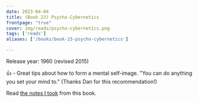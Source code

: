 ```yaml
---
date: 2023-04-04
title: (Book 23) Psycho-Cybernetics
frontpage: "true"
cover: img/reads/psycho-cybernetics.png
tags: ['reads']
aliases: ['/books/book-23-psycho-cybernetics']

---
```


Release year: 1960 (revised 2015)

👍 - Great tips about how to form a mental self-image. "You can do anything you set your mind to." (Thanks Dan for this recommendation!)

Read [the notes I took](https://drive.google.com/file/d/1OBEj2Rcxowgrw7_glm1zfRONbcJXnilh/view?usp=drive_link) from this book.
